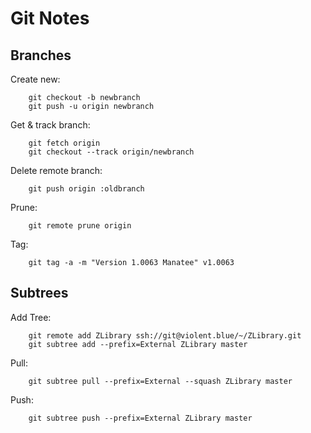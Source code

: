 
Git Notes
=========

Branches
--------

Create new:

		git checkout -b newbranch
		git push -u origin newbranch

Get & track branch:

		git fetch origin
		git checkout --track origin/newbranch

Delete remote branch:

		git push origin :oldbranch

Prune:

		git remote prune origin

Tag:

		git tag -a -m "Version 1.0063 Manatee" v1.0063


Subtrees
--------

Add Tree:

		git remote add ZLibrary ssh://git@violent.blue/~/ZLibrary.git
		git subtree add --prefix=External ZLibrary master

Pull:

		git subtree pull --prefix=External --squash ZLibrary master

Push:

		git subtree push --prefix=External ZLibrary master

